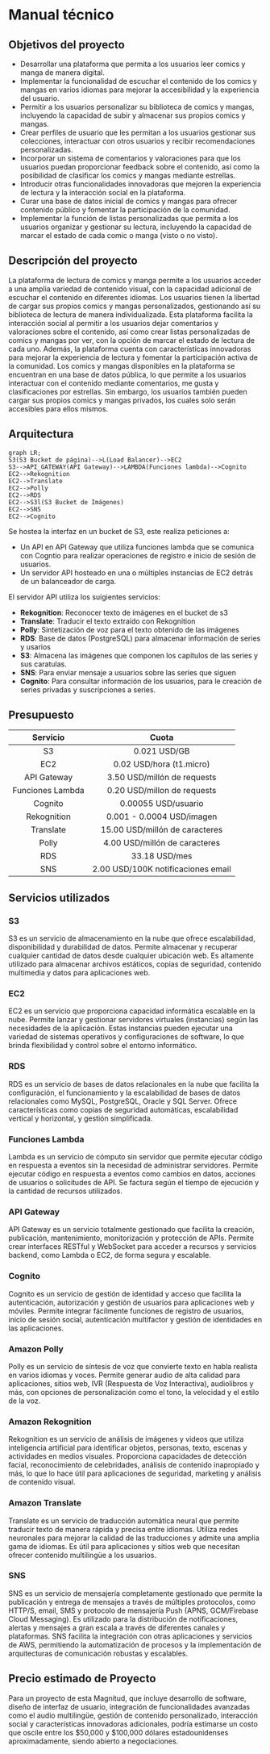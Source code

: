 # Manual técnico

## Objetivos del proyecto
- Desarrollar una plataforma que permita a los usuarios leer comics y manga de manera digital.
- Implementar la funcionalidad de escuchar el contenido de los comics y mangas en varios idiomas para mejorar la accesibilidad y la experiencia del usuario.
- Permitir a los usuarios personalizar su biblioteca de comics y mangas, incluyendo la capacidad de subir y almacenar sus propios comics y mangas.
- Crear perfiles de usuario que les permitan a los usuarios gestionar sus colecciones, interactuar con otros usuarios y recibir recomendaciones personalizadas.
- Incorporar un sistema de comentarios y valoraciones para que los usuarios puedan proporcionar feedback sobre el contenido, así como la posibilidad de clasificar los comics y mangas mediante estrellas.
- Introducir otras funcionalidades innovadoras que mejoren la experiencia de lectura y la interacción social en la plataforma.
- Curar una base de datos inicial de comics y mangas para ofrecer contenido público y fomentar la participación de la comunidad.
- Implementar la función de listas personalizadas que permita a los usuarios organizar y gestionar su lectura, incluyendo la capacidad de marcar el estado de cada comic o manga (visto o no visto).
## Descripción del proyecto
La plataforma de lectura de comics y manga permite a los usuarios acceder a una amplia variedad de contenido visual, con la capacidad adicional de escuchar el contenido en diferentes idiomas. Los usuarios tienen la libertad de cargar sus propios comics y mangas personalizados, gestionando así su biblioteca de lectura de manera individualizada. Esta plataforma facilita la interacción social al permitir a los usuarios dejar comentarios y valoraciones sobre el contenido, así como crear listas personalizadas de comics y mangas por ver, con la opción de marcar el estado de lectura de cada uno. Además, la plataforma cuenta con características innovadoras para mejorar la experiencia de lectura y fomentar la participación activa de la comunidad. Los comics y mangas disponibles en la plataforma se encuentran en una base de datos pública, lo que permite a los usuarios interactuar con el contenido mediante comentarios, me gusta y clasificaciones por estrellas. Sin embargo, los usuarios también pueden cargar sus propios comics y mangas privados, los cuales solo serán accesibles para ellos mismos.
## Arquitectura

```mermaid
graph LR;
S3(S3 Bucket de página)-->L(Load Balancer)-->EC2
S3-->API_GATEWAY(API Gateway)-->LAMBDA(Funciones lambda)-->Cognito
EC2-->Rekognition
EC2-->Translate
EC2-->Polly
EC2-->RDS
EC2-->S3l(S3 Bucket de Imágenes)
EC2-->SNS
EC2-->Cognito
```

Se hostea la interfaz en un bucket de S3, este realiza peticiones a:
- Un API en API Gateway que utiliza funciones lambda que se comunica con
  Cogntio para realizar operaciones de registro e inicio de sesión de usuarios.
- Un servidor API hosteado en una o múltiples instancias de EC2 detrás de un
  balanceador de carga.

El servidor API utiliza los suigientes servicios:
- **Rekognition**: Reconocer texto de imágenes en el bucket de s3
- **Translate**: Traducir el texto extraído con Rekognition
- **Polly**: Sintetización de voz para el texto obtenido de las imágenes
- **RDS**: Base de datos (PostgreSQL) para almacenar información de series y
  usarios
- **S3**: Almacena las imágenes que componen los capítulos de las series y sus
  caratulas.
- **SNS**: Para enviar mensaje a usuarios sobre las series que siguen
- **Cognito**: Para consultar información de los usuarios, para le creación de
  series privadas y suscripciones a series.

## Presupuesto

| Servicio          | Cuota                             |
| :-:               | :-:                               |
| S3                | 0.021 USD/GB                      |
| EC2               | 0.02  USD/hora (t1.micro)         |
| API Gateway       | 3.50 USD/millón de requests       |
| Funciones Lambda  | 0.20 USD/millon de requests       |
| Cognito           | 0.00055 USD/usuario               | 
| Rekognition       | 0.001 - 0.0004 USD/imagen         |
| Translate         | 15.00 USD/millón de caracteres    |
| Polly             | 4.00 USD/millón de caracteres     |
| RDS               | 33.18 USD/mes                     |
| SNS               | 2.00 USD/100K notificaciones email|

## Servicios utilizados

### S3

S3 es un servicio de almacenamiento en la nube que ofrece escalabilidad,
disponibilidad y durabilidad de datos. Permite almacenar y recuperar cualquier
cantidad de datos desde cualquier ubicación web. Es altamente utilizado para
almacenar archivos estáticos, copias de seguridad, contenido multimedia y datos
para aplicaciones web.

### EC2

EC2 es un servicio que proporciona capacidad informática escalable en la nube.
Permite lanzar y gestionar servidores virtuales (instancias) según las
necesidades de la aplicación. Estas instancias pueden ejecutar una variedad de
sistemas operativos y configuraciones de software, lo que brinda flexibilidad y
control sobre el entorno informático.

### RDS

RDS es un servicio de bases de datos relacionales en la nube que facilita la
configuración, el funcionamiento y la escalabilidad de bases de datos
relacionales como MySQL, PostgreSQL, Oracle y SQL Server. Ofrece
características como copias de seguridad automáticas, escalabilidad vertical y
horizontal, y gestión simplificada.

### Funciones Lambda

Lambda es un servicio de cómputo sin servidor que permite ejecutar código en
respuesta a eventos sin la necesidad de administrar servidores. Permite
ejecutar código en respuesta a eventos como cambios en datos, acciones de
usuarios o solicitudes de API. Se factura según el tiempo de ejecución y la
cantidad de recursos utilizados.

### API Gateway

API Gateway es un servicio totalmente gestionado que facilita la creación,
publicación, mantenimiento, monitorización y protección de APIs. Permite crear
interfaces RESTful y WebSocket para acceder a recursos y servicios backend,
como Lambda o EC2, de forma segura y escalable.

### Cognito

Cognito es un servicio de gestión de identidad y acceso que facilita la
autenticación, autorización y gestión de usuarios para aplicaciones web y
móviles. Permite integrar fácilmente funciones de registro de usuarios, inicio
de sesión social, autenticación multifactor y gestión de identidades en las
aplicaciones.

### Amazon Polly

Polly es un servicio de síntesis de voz que convierte texto en habla realista
en varios idiomas y voces. Permite generar audio de alta calidad para
aplicaciones, sitios web, IVR (Respuesta de Voz Interactiva), audiolibros y
más, con opciones de personalización como el tono, la velocidad y el estilo de
la voz.

### Amazon Rekognition

Rekognition es un servicio de análisis de imágenes y videos que utiliza
inteligencia artificial para identificar objetos, personas, texto, escenas y
actividades en medios visuales. Proporciona capacidades de detección facial,
reconocimiento de celebridades, análisis de contenido inapropiado y más, lo que
lo hace útil para aplicaciones de seguridad, marketing y análisis de contenido
visual.

### Amazon Translate

Translate es un servicio de traducción automática neural que permite traducir
texto de manera rápida y precisa entre idiomas. Utiliza redes neuronales para
mejorar la calidad de las traducciones y admite una amplia gama de idiomas. Es
útil para aplicaciones y sitios web que necesitan ofrecer contenido multilingüe
a los usuarios.

### SNS

SNS es un servicio de mensajería completamente gestionado que permite la
publicación y entrega de mensajes a través de múltiples protocolos, como
HTTP/S, email, SMS y protocolo de mensajería Push (APNS, GCM/Firebase Cloud
Messaging). Es utilizado para la distribución de notificaciones, alertas y
mensajes a gran escala a través de diferentes canales y plataformas. SNS
facilita la integración con otras aplicaciones y servicios de AWS, permitiendo
la automatización de procesos y la implementación de arquitecturas de
comunicación robustas y escalables.

## Precio estimado de Proyecto

Para un proyecto de esta Magnitud, que incluye desarrollo de software, diseño de interfaz de usuario, integración de funcionalidades avanzadas como el audio multilingüe, gestión de contenido personalizado, interacción social y características innovadoras adicionales, podría estimarse un costo que oscile entre los $50,000 y $100,000 dólares estadounidenses aproximadamente, siendo abierto a negociaciones.